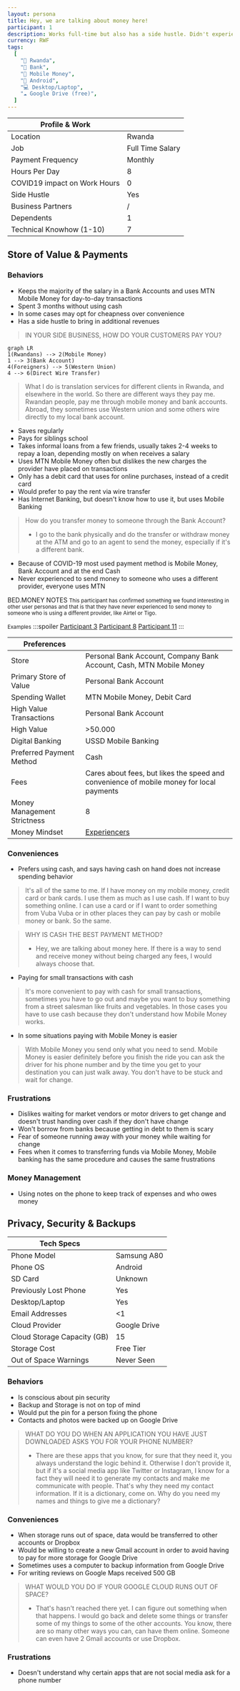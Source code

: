 ```yaml
---
layout: persona
title: Hey, we are talking about money here!
participant: 1
description: Works full-time but also has a side hustle. Didn't experience any changes due to COVID-19 when it comes to working hours. Getting paid from the company on a bank account. Doesn't like waiting for change when paying with cash at the market or when taking a motor bike - especially after some bad experience with not getting the correct change. Considers Mobile Money as safer but not necessarily quicker. Most preferred way to get paid is cash. Would prefer to create a new Gmail account to get an additional 15GB of space, instead of getting a paid Google Drive subscription.
currency: RWF
tags:
  [
    "📍 Rwanda",
    "🏦 Bank",
    "💸 Mobile Money",
    "📱 Android",
    "💻 Desktop/Laptop",
    "☁️ Google Drive (free)",
  ]
---
```


| Profile & Work                |                  |
| ----------------------------- | ---------------- |
| Location                      | Rwanda           |
| Job                           | Full Time Salary |
| Payment Frequency             | Monthly          |
| Hours Per Day                 | 8                |
| COVID19  impact on Work Hours | 0                |
| Side Hustle                   | Yes              |
| Business Partners             | /                |
| Dependents                    | 1                |
| Technical Knowhow (1-10)      | 7                |

## Store of Value & Payments 

### Behaviors

- Keeps the majority of the salary in a Bank Accounts and uses MTN Mobile Money for day-to-day transactions
- Spent 3 months without using cash
- In some cases may opt for cheapness over convenience
- Has a side hustle to bring in additional revenues

> IN YOUR SIDE BUSINESS, HOW DO YOUR CUSTOMERS PAY YOU?
>
```mermaid
graph LR
1(Rwandans) --> 2(Mobile Money) 
1 --> 3(Bank Account)
4(Foreigners) --> 5(Western Union)
4 --> 6(Direct Wire Transfer)
```
> What I do is translation services for different clients in Rwanda, and elsewhere in the world. So there are different ways they pay me. Rwandan people, pay me through mobile money and bank accounts. Abroad, they sometimes use Western union and some others wire directly to my local bank account.
- Saves regularly
- Pays for siblings school
- Takes informal loans from a few friends, usually takes 2-4 weeks to repay a loan, depending mostly on when receives a salary
- Uses MTN Mobile Money often but dislikes the new charges the provider have placed on transactions
- Only has a debit card that uses for online purchases, instead of a credit card
- Would prefer to pay the rent via wire transfer
- Has Internet Banking, but doesn't know how to use it, but uses Mobile Banking
> How do you transfer money to someone through the Bank Account?
>
> - I go to the bank physically and do the transfer or withdraw money at the ATM and go to an agent to send the money, especially if it's a different bank.

- Because of COVID-19 most used payment method is Mobile Money, Bank Account and at the end Cash
- Never experienced to send money to someone who uses a different provider, everyone uses MTN

BED.MONEY NOTES
<small> This participant has confirmed something we found interesting in other user personas and that is that they have never experienced to send money to someone who is using a different provider, like Airtel or Tigo.</small>

 <small>Examples</small>
:::spoiler
[Participant 3](https://hackmd.io/B2ctPKllRj6wmUaTwNc9rw)
[Participant 8](https://hackmd.io/EvD2QLufSAqa--nhqhOjeQ)
[Participant 11](https://hackmd.io/repBXgLySJqCVG0aLY0e_w)
:::

| Preferences                 |                                                              |
| --------------------------- | ------------------------------------------------------------ |
| Store                       | Personal Bank Account, Company Bank Account, Cash, MTN Mobile Money |
| Primary Store of Value      | Personal Bank Account                                        |
| Spending Wallet             | MTN Mobile Money, Debit Card                                 |
| High Value Transactions     | Personal Bank Account                                        |
| High Value                  | >50.000                                                      |
| Digital Banking             | USSD Mobile Banking                                          |
| Preferred Payment Method    | Cash                                                         |
| Fees                        | Cares about fees, but likes the speed and convenience of mobile money for local payments |
| Money Management Strictness | 8                                                            |
| Money Mindset               | [Experiencers]                                               |

### Conveniences

- Prefers using cash, and says having cash on hand does not increase spending behavior

> It's all of the same to me. If I have money on my mobile money, credit card or bank cards. I use them as much as I use cash. If I want to buy something online. I can use a card or if I want to order something from Vuba Vuba or in other places they can pay by cash or mobile money or bank. So the same.

> WHY IS CASH THE BEST PAYMENT METHOD? 
> - Hey, we are talking about money here. If there is a way to send and receive money without being charged any fees, I would always choose that.
>
- Paying for small transactions with cash 

> It's more convenient to pay with cash for small transactions, sometimes you have to go out and maybe you want to buy something from a street salesman like fruits and vegetables. In those cases you have to use cash because they don't understand how Mobile Money works.

- In some situations paying with Mobile Money is easier

> With Mobile Money you send only what you need to send. Mobile Money is easier definitely before you finish the ride you can ask the driver for his phone number and by the time you get to your destination you can just walk away. You don't have to be stuck and wait for change.

### Frustrations

- Dislikes waiting for market vendors or motor drivers to get change and doesn't trust handing over cash if they don't have change
- Won't borrow from banks because getting in debt to them is scary
- Fear of someone running away with your money while waiting for change
- Fees when it comes to transferring funds via Mobile Money, Mobile banking has the same procedure and causes the same frustrations 

### Money Management

- Using notes on the phone to keep track of expenses and who owes money

## Privacy, Security & Backups

| Tech Specs                  |              |
| --------------------------- | ------------ |
| Phone Model                 | Samsung A80  |
| Phone OS                    | Android      |
| SD Card                     | Unknown      |
| Previously Lost Phone       | Yes          |
| Desktop/Laptop              | Yes          |
| Email Addresses             | <1           |
| Cloud Provider              | Google Drive |
| Cloud Storage Capacity (GB) | 15           |
| Storage Cost                | Free Tier    |
| Out of Space Warnings       | Never Seen   |

### Behaviors

- Is conscious about pin security
- Backup and Storage is not on top of mind
- Would put the pin for a person fixing the phone
- Contacts and photos were backed up on Google Drive

> WHAT DO YOU DO WHEN AN APPLICATION YOU HAVE JUST DOWNLOADED ASKS YOU FOR YOUR PHONE NUMBER?
>
> - There are these apps that you know, for sure that they need it, you always understand the logic behind it. Otherwise I don't provide it, but if it's a social media app like Twitter or Instagram, I know for a fact they will need it to generate my contacts and make me communicate with people. That's why they need my contact information. If it is a dictionary, come on. Why do you need my names and things to give me a dictionary?

### Conveniences

- When storage runs out of space, data would be transferred to other accounts or Dropbox
- Would be willing to create a new Gmail account in order to avoid having to pay for more storage for Google Drive
- Sometimes uses a computer to backup information from Google Drive
- For writing reviews on Google Maps received 500 GB 

> WHAT WOULD YOU DO IF YOUR GOOGLE CLOUD RUNS OUT OF SPACE?
>
> - That's hasn't reached there yet. I can figure out something when that happens. I would go back and delete some things or transfer some of my things to some of the other accounts. You know, there are so many other ways you can, can have them online. Someone can even have 2 Gmail accounts or use Dropbox.

### Frustrations

- Doesn't understand why certain apps that are not social media ask for a phone number



[Experiencers]: https://mindsets.fjordnet.com/the-four-money-mindsets/experiencers